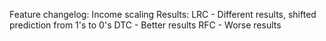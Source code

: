Feature changelog:
Income scaling
  Results:
    LRC - Different results, shifted prediction from 1's to 0's
    DTC - Better results
    RFC - Worse results 
